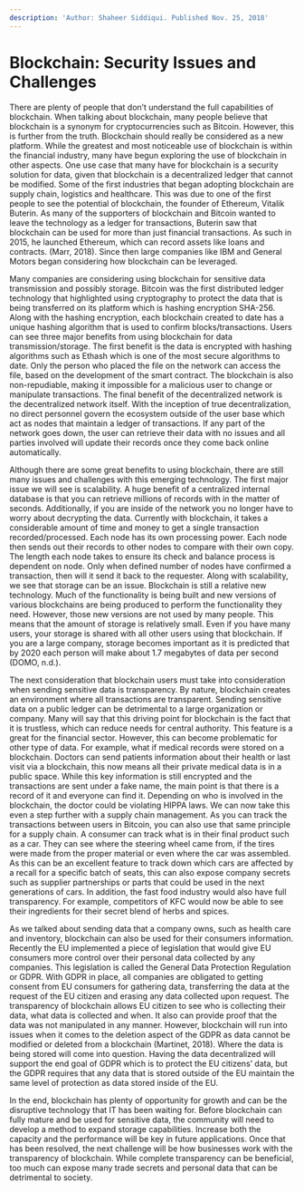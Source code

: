 ```yaml
---
description: 'Author: Shaheer Siddiqui. Published Nov. 25, 2018'
---
```


# Blockchain: Security Issues and Challenges

There are plenty of people that don’t understand the full capabilities of blockchain. When talking about blockchain, many people believe that blockchain is a synonym for cryptocurrencies such as Bitcoin. However, this is further from the truth. Blockchain should really be considered as a new platform.  While the greatest and most noticeable use of blockchain is within the financial industry, many have begun exploring the use of blockchain in other aspects. One use case that many have for blockchain is a security solution for data, given that blockchain is a decentralized ledger that cannot be modified. Some of the first industries that began adopting blockchain are supply chain, logistics and healthcare. This was due to one of the first people to see the potential of blockchain, the founder of Ethereum, Vitalik Buterin. As many of the supporters of blockchain and Bitcoin wanted to leave the technology as a ledger for transactions, Buterin saw that blockchain can be used for more than just financial transactions. As such in 2015, he launched Ethereum, which can record assets like loans and contracts. \(Marr, 2018\). Since then large companies like IBM and General Motors began considering how blockchain can be leveraged.

Many companies are considering using blockchain for sensitive data transmission and possibly storage. Bitcoin was the first distributed ledger technology that highlighted using cryptography to protect the data that is being transferred on its platform which is hashing encryption SHA-256. Along with the hashing encryption, each blockchain created to date has a unique hashing algorithm that is used to confirm blocks/transactions. Users can see three major benefits from using blockchain for data transmission/storage. The first benefit is the data is encrypted with hashing algorithms such as Ethash which is one of the most secure algorithms to date. Only the person who placed the file on the network can access the file, based on the development of the smart contract. The blockchain is also non-repudiable, making it impossible for a malicious user to change or manipulate transactions. The final benefit of the decentralized network is the decentralized network itself. With the inception of true decentralization, no direct personnel govern the ecosystem outside of the user base which act as nodes that maintain a ledger of transactions. If any part of the network goes down, the user can retrieve their data with no issues and all parties involved will update their records once they come back online automatically.

Although there are some great benefits to using blockchain, there are still many issues and challenges with this emerging technology. The first major issue we will see is scalability. A huge benefit of a centralized internal database is that you can retrieve millions of records with in the matter of seconds. Additionally, if you are inside of the network you no longer have to worry about decrypting the data. Currently with blockchain, it takes a considerable amount of time and money to get a single transaction recorded/processed. Each node has its own processing power. Each node then sends out their records to other nodes to compare with their own copy. The length each node takes to ensure its check and balance process is dependent on node. Only when defined number of nodes have confirmed a transaction, then will it send it back to the requester. Along with scalability, we see that storage can be an issue. Blockchain is still a relative new technology. Much of the functionality is being built and new versions of various blockchains are being produced to perform the functionality they need. However, those new versions are not used by many people. This means that the amount of storage is relatively small. Even if you have many users, your storage is shared with all other users using that blockchain. If you are a large company, storage becomes important as it is predicted that by 2020 each person will make about 1.7 megabytes of data per second \(DOMO, n.d.\).

The next consideration that blockchain users must take into consideration when sending sensitive data is transparency. By nature, blockchain creates an environment where all transactions are transparent. Sending sensitive data on a public ledger can be detrimental to a large organization or company. Many will say that this driving point for blockchain is the fact that it is trustless, which can reduce needs for central authority. This feature is a great for the financial sector. However, this can become problematic for other type of data. For example, what if medical records were stored on a blockchain. Doctors can send patients information about their health or last visit via a blockchain, this now means all their private medical data is in a public space. While this key information is still encrypted and the transactions are sent under a fake name, the main point is that there is a record of it and everyone can find it. Depending on who is involved in the blockchain, the doctor could be violating HIPPA laws. We can now take this even a step further with a supply chain management. As you can track the transactions between users in Bitcoin, you can also use that same principle for a supply chain. A consumer can track what is in their final product such as a car. They can see where the steering wheel came from, if the tires were made from the proper material or even where the car was assembled. As this can be an excellent feature to track down which cars are affected by a recall for a specific batch of seats, this can also expose company secrets such as supplier partnerships or parts that could be used in the next generations of cars. In addition, the fast food industry would also have full transparency. For example, competitors of KFC would now be able to see their ingredients for their secret blend of herbs and spices.

As we talked about sending data that a company owns, such as health care and inventory, blockchain can also be used for their consumers information. Recently the EU implemented a piece of legislation that would give EU consumers more control over their personal data collected by any companies. This legislation is called the General Data Protection Regulation or GDPR. With GDPR in place, all companies are obligated to getting consent from EU consumers for gathering data, transferring the data at the request of the EU citizen and erasing any data collected upon request. The transparency of blockchain allows EU citizen to see who is collecting their data, what data is collected and when. It also can provide proof that the data was not manipulated in any manner. However, blockchain will run into issues when it comes to the deletion aspect of the GDPR as data cannot be modified or deleted from a blockchain \(Martinet, 2018\). Where the data is being stored will come into question. Having the data decentralized will support the end goal of GDPR which is to protect the EU citizens’ data, but the GDPR requires that any data that is stored outside of the EU maintain the same level of protection as data stored inside of the EU.

In the end, blockchain has plenty of opportunity for growth and can be the disruptive technology that IT has been waiting for. Before blockchain can fully mature and be used for sensitive data, the community will need to develop a method to expand storage capabilities. Increase both the capacity and the performance will be key in future applications. Once that has been resolved, the next challenge will be how businesses work with the transparency of blockchain. While complete transparency can be beneficial, too much can expose many trade secrets and personal data that can be detrimental to society.


